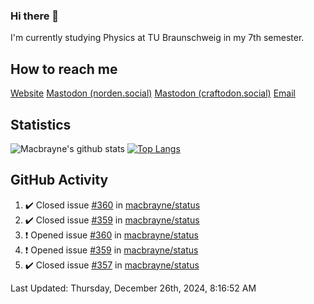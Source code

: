 ### Hi there 👋
I'm currently studying Physics at TU Braunschweig in my 7th semester.

## How to reach me
[Website](https://florentin-schleuss.de)
<a rel="me" href="https://norden.social/@florentin">Mastodon (norden.social)</a>
<a rel="me" href="https://craftodon.social/@frodolon">Mastodon (craftodon.social)</a>
[Email](mailto:hello@macbrayne.de)

## Statistics
![Macbrayne's github stats](https://github-readme-stats.vercel.app/api?username=macbrayne&count_private=true&show_icons=true&hide_rank=true&custom_title=macbrayne's%20GitHub%20Stats)
[![Top Langs](https://github-readme-stats.vercel.app/api/top-langs/?username=macbrayne&exclude_repo=liftron&layout=compact)](https://github.com/anuraghazra/github-readme-stats)
## GitHub Activity

<!--RECENT_ACTIVITY:start-->
1. ✔️ Closed issue [#360](https://github.com/macbrayne/status/issues/360) in [macbrayne/status](https://github.com/macbrayne/status)
2. ✔️ Closed issue [#359](https://github.com/macbrayne/status/issues/359) in [macbrayne/status](https://github.com/macbrayne/status)
3. ❗️ Opened issue [#360](https://github.com/macbrayne/status/issues/360) in [macbrayne/status](https://github.com/macbrayne/status)
4. ❗️ Opened issue [#359](https://github.com/macbrayne/status/issues/359) in [macbrayne/status](https://github.com/macbrayne/status)
5. ✔️ Closed issue [#357](https://github.com/macbrayne/status/issues/357) in [macbrayne/status](https://github.com/macbrayne/status)
<!--RECENT_ACTIVITY:end-->

<!--RECENT_ACTIVITY:last_update-->
Last Updated: Thursday, December 26th, 2024, 8:16:52 AM
<!--RECENT_ACTIVITY:last_update_end-->


<!--
**macbrayne/macbrayne** is a ✨ _special_ ✨ repository because its `README.md` (this file) appears on your GitHub profile.

Here are some ideas to get you started:

- 🔭 I’m currently working on ...
- 🌱 I’m currently learning ...
- 👯 I’m looking to collaborate on ...
- 🤔 I’m looking for help with ...
- 💬 Ask me about ...
- 📫 How to reach me: ...
- 😄 Pronouns: ...
- ⚡ Fun fact: ...
-->
